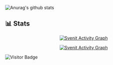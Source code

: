![Anurag's github stats](https://github-readme-stats.vercel.app/api?username=svenit&show_icons=true&theme=prussian)

<h2>📊 Stats</h2>

<p align="center">
<a href="https://github.com/svenit/github-readme-activity-graph"><img alt="Svenit Activity Graph" src="https://activity-graph.herokuapp.com/graph?username=svenit&bg_color=1F222E&color=F8D866&line=F85D7F&point=FFFFFF&hide_border=true" /></a>
</p>


<p align="center">
<a  href="https://github-readme-stats.vercel.app/api?username=svenit&count_private=true&show_icons=true&theme=radical"><img alt="Svenit Activity Graph" src="https://github-readme-stats.vercel.app/api?username=svenit&count_private=true&show_icons=true&theme=radical" /></a>
  
</p>

 ![Visitor Badge](https://visitor-badge.laobi.icu/badge?page_id=svenit.svenit)
